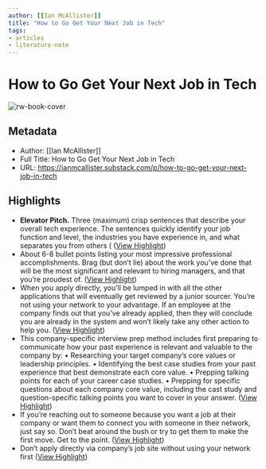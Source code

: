 ```yaml
---
author: [[Ian McAllister]]
title: "How to Go Get Your Next Job in Tech"
tags: 
- articles
- literature-note
---
```

# How to Go Get Your Next Job in Tech

![rw-book-cover](https://substack-post-media.s3.amazonaws.com/public/images/1f5efef5-a6c1-4136-91f0-44248d6a12d0_301x224.jpeg)

## Metadata
- Author: [[Ian McAllister]]
- Full Title: How to Go Get Your Next Job in Tech
- URL: https://ianmcallister.substack.com/p/how-to-go-get-your-next-job-in-tech

## Highlights
- **Elevator Pitch.** Three (maximum) crisp sentences that describe your overall tech experience. The sentences quickly identify your job function and level, the industries you have experience in, and what separates you from others ( ([View Highlight](https://read.readwise.io/read/01gr26dvh2d757sjyzwcbsr0yg))
- About 6-8 bullet points listing your most impressive professional accomplishments. Brag (but don’t lie) about the work you’ve done that will be the most significant and relevant to hiring managers, and that you’re proudest of. ([View Highlight](https://read.readwise.io/read/01gr26e83cgsn9kakgqkrp6kqs))
- When you apply directly, you’ll be lumped in with all the other applications that will eventually get reviewed by a junior sourcer. You’re not using your network to your advantage. If an employee at the company finds out that you’ve already applied, then they will conclude you are already in the system and won’t likely take any other action to help you. ([View Highlight](https://read.readwise.io/read/01gr26jg1rx7tyezhvcfhcy8ee))
- This company-specific interview prep method includes first preparing to communicate how your past experience is relevant and valuable to the company by:
  • Researching your target company’s core values or leadership principles.
  • Identifying the best case studies from your past experience that best demonstrate each core value.
  • Prepping talking points for each of your career case studies.
  • Prepping for specific questions about each company core value, including the cast study and question-specific talking points you want to cover in your answer. ([View Highlight](https://read.readwise.io/read/01gr26m4v0tcskr61wz82n2pce))
- If you’re reaching out to someone because you want a job at their company or want them to connect you with someone in their network, just say so. Don’t beat around the bush or try to get them to make the first move. Get to the point. ([View Highlight](https://read.readwise.io/read/01gr26nyd7ay3zjzh8nqgzfda0))
- Don’t apply directly via company’s job site without using your network first ([View Highlight](https://read.readwise.io/read/01gr26q2h91pqw9040bt7v1v1y))
